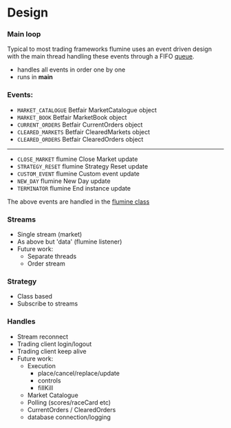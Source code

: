 # Design

### Main loop

Typical to most trading frameworks flumine uses an event driven design with the main thread handling these events through a FIFO [queue](https://docs.python.org/3/library/queue.html).

- handles all events in order one by one
- runs in __main__

### Events:

- `MARKET_CATALOGUE` Betfair MarketCatalogue object
- `MARKET_BOOK` Betfair MarketBook object
- `CURRENT_ORDERS` Betfair CurrentOrders object
- `CLEARED_MARKETS` Betfair ClearedMarkets object
- `CLEARED_ORDERS` Betfair ClearedOrders object

___

- `CLOSE_MARKET` flumine Close Market update
- `STRATEGY_RESET` flumine Strategy Reset update
- `CUSTOM_EVENT` flumine Custom event update
- `NEW_DAY` flumine New Day update
- `TERMINATOR` flumine End instance update

The above events are handled in the [flumine class]()

### Streams
- Single stream (market)
- As above but 'data' (flumine listener)
- Future work:
    - Separate threads
    - Order stream

### Strategy
- Class based
- Subscribe to streams

### Handles
- Stream reconnect
- Trading client login/logout
- Trading client keep alive
- Future work:
    - Execution
        - place/cancel/replace/update
        - controls
        - fillKill
    - Market Catalogue
    - Polling (scores/raceCard etc)
    - CurrentOrders / ClearedOrders
    - database connection/logging
